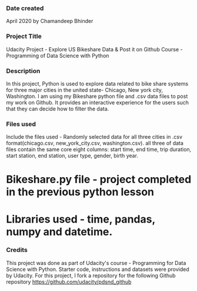 ### Date created
April 2020 by Chamandeep Bhinder

### Project Title
Udacity Project - Explore US Bikeshare Data & Post it on Github
Course - Programming of Data Science with Python

### Description
In this project, Python is used to explore data related to bike share systems for three major cities in the united state- Chicago, New york city, Washington. I am using my Bikeshare python file and .csv data files to post my work on Github. It provides an interactive experience for the users such that they can decide how to filter the data.

### Files used
Include the files used - Randomly selected data for all three cities in .csv format(chicago.csv, new_york_city.csv, washington.csv). all three of data files contain the same core eight columns: start time, end time, trip duration, start station, end station, user type, gender, birth year.
# Bikeshare.py file - project completed in the previous python lesson
# Libraries used - time, pandas, numpy and datetime.

### Credits
This project was done as part of Udacity's course - Programming for Data Science with Python. Starter code, instructions and datasets were provided by Udacity.
For this project, I fork a repository for the following Github repository
https://github.com/udacity/pdsnd_github
